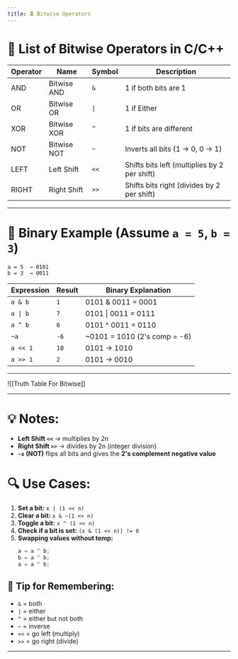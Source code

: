 ```yaml
---
title: 🎗️ Bitwise Operators
---
```


# 🔧 List of Bitwise Operators in C/C++

| Operator | Name        | Symbol | Description                                  |
| -------- | ----------- | ------ | -------------------------------------------- |
| AND      | Bitwise AND | `&`    | 1 if both bits are 1                         |
| OR       | Bitwise OR  | `\|`   | 1 if Either                                  |
| XOR      | Bitwise XOR | `^`    | 1 if bits are different                      |
| NOT      | Bitwise NOT | `~`    | Inverts all bits (1 → 0, 0 → 1)              |
| LEFT     | Left Shift  | `<<`   | Shifts bits left (multiplies by 2 per shift) |
| RIGHT    | Right Shift | `>>`   | Shifts bits right (divides by 2 per shift)   |

---

# 📘 Binary Example (Assume `a = 5`, `b = 3`)

```
a = 5  → 0101
b = 3  → 0011
```

| Expression | Result | Binary Explanation           |
| ---------- | ------ | ---------------------------- |
| `a & b`    | `1`    | 0101 & 0011 = 0001           |
| `a \| b`   | `7`    | 0101 \| 0011 = 0111          |
| `a ^ b`    | `6`    | 0101 ^ 0011 = 0110           |
| `~a`       | `-6`   | ~0101 = 1010 (2's comp = -6) |
| `a << 1`   | `10`   | 0101 → 1010                  |
| `a >> 1`   | `2`    | 0101 → 0010                  |

---
![[Truth Table For Bitwise]]

---


# 💡 Notes:

- **Left Shift `<<`** → multiplies by 2n
- **Right Shift `>>`** → divides by 2n (integer division)
- **`~x` (NOT)** flips all bits and gives the **2's complement negative value**

# 🔍 Use Cases:

1. **Set a bit:** `x | (1 << n)`
2. **Clear a bit:** `x & ~(1 << n)`
3. **Toggle a bit:** `x ^ (1 << n)`
4. **Check if a bit is set:** `(x & (1 << n)) != 0`
5. **Swapping values without temp:**
    ```cpp
    a = a ^ b;
    b = a ^ b;
    a = a ^ b;
    ```

## 🧠 Tip for Remembering:

- `&` = both
- `|` = either
- `^` = either but not both
- `~` = inverse
- `<<` = go left (multiply)
- `>>` = go right (divide)

---